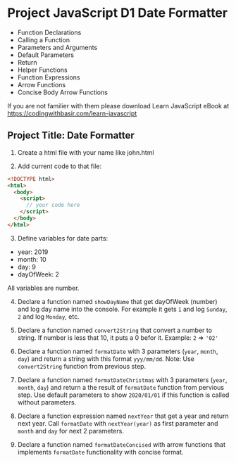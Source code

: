 # Project JavaScript D1 Date Formatter

- Function Declarations
- Calling a Function
- Parameters and Arguments
- Default Parameters
- Return
- Helper Functions
- Function Expressions
- Arrow Functions
- Concise Body Arrow Functions

If you are not familier with them please download Learn JavaScript eBook at https://codingwithbasir.com/learn-javascript

## Project Title: Date Formatter

1. Create a html file with your name like john.html

2. Add current code to that file:

```html
<!DOCTYPE html>
<html>
  <body>
    <script>
      // your code here
    </script>
  </body>
</html>
```

3. Define variables for date parts:

- year: 2019
- month: 10
- day: 9
- dayOfWeek: 2

All variables are number.

4. Declare a function named `showDayName` that get dayOfWeek (number) and log day name into the console. For example it gets `1` and log `Sunday`, `2` and log `Monday`, etc.

5. Declare a function named `convert2String` that convert a number to string. If number is less that 10, it puts a 0 befor it. Example: `2` => `'02'`

6. Declare a function named `formatDate` with 3 parameters (`year`, `month`, `day`) and return a string with this format `yyy/mm/dd`. Note: Use `convert2String` function from previous step.

7. Declare a function named `formatDateChristmas` with 3 parameters (`year`, `month`, `day`) and return a the result of `formatDate` function from pervious step. Use default parameters to show `2020/01/01` if this function is called without parameters.

8. Declare a function expression named `nextYear` that get a year and return next year. Call `formatDate` with `nextYear(year)` as first parameter and `month` and `day` for next 2 parameters.

9. Declare a function named `formatDateConcised` with arrow functions that implements `formatDate` functionality with concise format.
